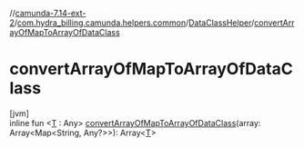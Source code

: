 //[camunda-7.14-ext-2](../../../index.md)/[com.hydra_billing.camunda.helpers.common](../index.md)/[DataClassHelper](index.md)/[convertArrayOfMapToArrayOfDataClass](convert-array-of-map-to-array-of-data-class.md)

# convertArrayOfMapToArrayOfDataClass

[jvm]\
inline fun <[T](convert-array-of-map-to-array-of-data-class.md) : Any> [convertArrayOfMapToArrayOfDataClass](convert-array-of-map-to-array-of-data-class.md)(array: Array<Map<String, Any?>>): Array<[T](convert-array-of-map-to-array-of-data-class.md)>
